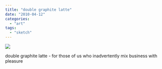 ```yaml
---
title: "double graphite latte"
date: "2010-04-12"
categories: 
  - "art"
tags: 
  - "sketch"
---
```


[![](http://s3.media.squarespace.com/production/1431296/16917466/_PYw92neEA7o/TP-Bav3bqaI/AAAAAAAAALE/g0tNBWqgxzA/s640/graphite.jpg)](http://s3.media.squarespace.com/production/1431296/16917466/_PYw92neEA7o/TP-Bav3bqaI/AAAAAAAAALE/g0tNBWqgxzA/s1600/graphite.jpg)

  
double graphite latte - for those of us who inadvertently mix business with pleasure
